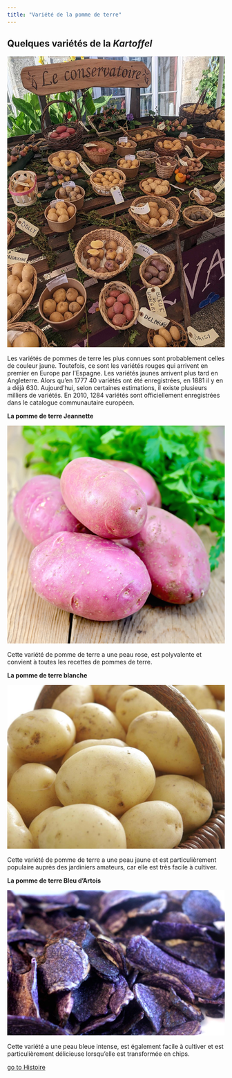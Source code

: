 ```yaml
---
title: "Variété de la pomme de terre"
---
```


## **Quelques variétés de la *Kartoffel***

![La diversité de la pomme de terre](/media/Variété.jpg)


Les variétés de pommes de terre les plus connues sont probablement celles de couleur jaune. Toutefois, ce sont les variétés rouges qui arrivent en premier en Europe par l’Espagne. Les variétés jaunes arrivent plus tard en Angleterre. Alors qu’en 1777 40 variétés ont été enregistrées, en 1881 il y en a déjà 630. Aujourd’hui, selon certaines estimations, il existe plusieurs milliers de variétés. En 2010, 1284 variétés sont officiellement enregistrées dans le catalogue communautaire européen.





**La pomme de terre Jeannette**

![La pomme de terre Jeannette](/media/Jeannette.jpg)

Cette variété de pomme de terre a une peau rose, est polyvalente et convient à toutes les recettes de pommes de terre.





**La pomme de terre blanche**

![La pomme de terre blanche](/media/Blanche.jpg)

Cette variété de pomme de terre a une peau jaune et est particulièrement populaire auprès des jardiniers amateurs, car elle est très facile à cultiver.





**La pomme de terre Bleu d’Artois**

![La pomme de terre Bleu d’Artois](/media/Bleue.jpg)

Cette variété a une peau bleue intense, est également facile à cultiver et est particulièrement délicieuse lorsqu’elle est transformée en chips.

[go to Histoire]()